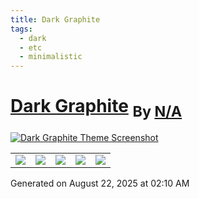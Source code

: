 ```yaml
---
title: Dark Graphite
tags:
  - dark
  - etc
  - minimalistic
---
```

<div style="theme_page_template_version_1"> </div>

<h1>
    <a href="bcdavasconcelos/Obsidian-Graphite">Dark Graphite</a>
    <sub>By <a href="https://github.com/N/A">N/A</a></sub>
</h1>

[![Dark Graphite Theme Screenshot](graphite.png)](bcdavasconcelos/Obsidian-Graphite)


<div class="inforow">
    <table>
        <tbody>
            <tr>
                <td><img src="https://img.shields.io/github/stars/?color=573E7A&amp;logo=github&amp;style=for-the-badge"></td>
                <td><img src="https://img.shields.io/github/issues/?color=573E7A&amp;logo=github&amp;style=for-the-badge"></td>
                <td><img src="https://img.shields.io/github/issues-pr/?color=573E7A&amp;logo=github&amp;style=for-the-badge"></td>
                <td><img src="https://img.shields.io/badge/Created%20on-Unknown-blue?color=573E7A&amp;logo=github&amp;style=for-the-badge"></td>
                <td><img src="https://img.shields.io/github/last-commit/?color=573E7A&amp;label=last%20update&amp;logo=github&amp;style=for-the-badge"></td>
            </tr>
        </tbody>
    </table>
</div>

Generated on August 22, 2025 at 02:10 AM
